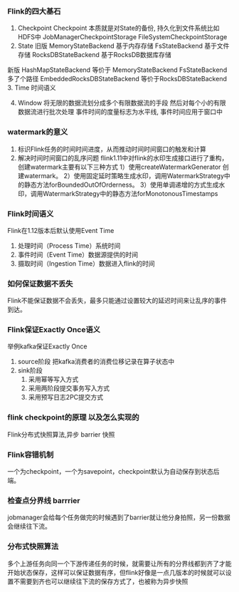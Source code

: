 
### Flink的四大基石
1. Checkpoint  Checkpoint 本质就是对State的备份, 持久化到文件系统比如HDFS中
JobManagerCheckpointStorage  FileSystemCheckpointStorage
2. State 
旧版
MemoryStateBackend  基于内存存储
FsStateBackend  基于文件存储
RocksDBStateBackend  基于RocksDB数据库存储 

新版
HashMapStateBackend 等价于   MemoryStateBackend  FsStateBackend 多了个路径
EmbeddedRocksDBStateBackend  等价于RocksDBStateBackend
3. Time 时间语义

4. Window 将无限的数据流划分成多个有限数据流的手段 然后对每个小的有限数据流进行批次处理
事件时间的度量标志为水平线, 事件时间应用于窗口中


### watermark的意义
1. 标识Flink任务的时间时间进度，从而推动时间时间窗口的触发和计算
2. 解决时间时间窗口的乱序问题
flink1.11中对flink的水印生成接口进行了重构，创建watermark主要有以下三种方式
1）使用createWatermarkGenerator 创建watermark。
2）使用固定延时策略生成水印，调用WatermarkStrategy中的静态方法forBoundedOutOfOrderness。
3）使用单调递增的方式生成水印，调用WatermarkStrategy中的静态方法forMonotonousTimestamps

### Flink时间语义
Flink在1.12版本后默认使用Event Time
1. 处理时间（Process Time）系统时间
2. 事件时间（Event Time）数据源提供的时间
3. 摄取时间（Ingestion Time）数据进入flink的时间


### 如何保证数据不丢失
Flink不能保证数据不会丢失，最多只能通过设置较大的延迟时间来让乱序的事件到达。


### Flink保证Exactly Once语义
举例kafka保证Exactly Once
1. source阶段 把kafka消费者的消费位移记录在算子状态中
2. sink阶段
   1. 采用幂等写入方式
   2. 采用两阶段提交事务写入方式
   3. 采用预写日志2PC提交方式




### flink checkpoint的原理 以及怎么实现的
Flink分布式快照算法,异步 barrier 快照

### Flink容错机制
一个为checkpoint，一个为savepoint，checkpoint默认为自动保存到状态后端。

### 检查点分界线 barrrier
jobmanager会给每个任务做完的时候遇到了barrier就让他分身拍照，另一份数据会继续往下流。
### 分布式快照算法
多个上游任务向同一个下游传递任务的时候，就需要让所有的分界线都到齐了才能开始状态保存，这样可以保证数据有序，但flink好像是一点几版本的时候就可以设置不需要到齐也可以继续往下流的保存方式了，也被称为异步快照